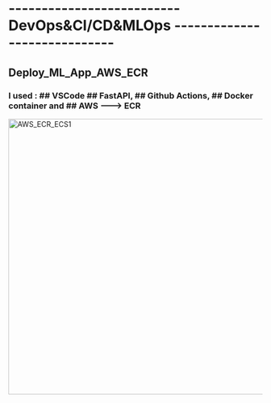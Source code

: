 # -------------------------- DevOps&CI/CD&MLOps -----------------------------
## Deploy_ML_App_AWS_ECR
### I used : ## VSCode  ##   FastAPI, ##   Github Actions, ##         Docker container and ##   AWS ---> ECR
<img width="546" alt="AWS_ECR_ECS1" src="https://github.com/GDIATTA/Deploy_ML_App_AWS_ECR/assets/147615966/1bbe75e4-d15e-4922-add7-c03847e14548">
